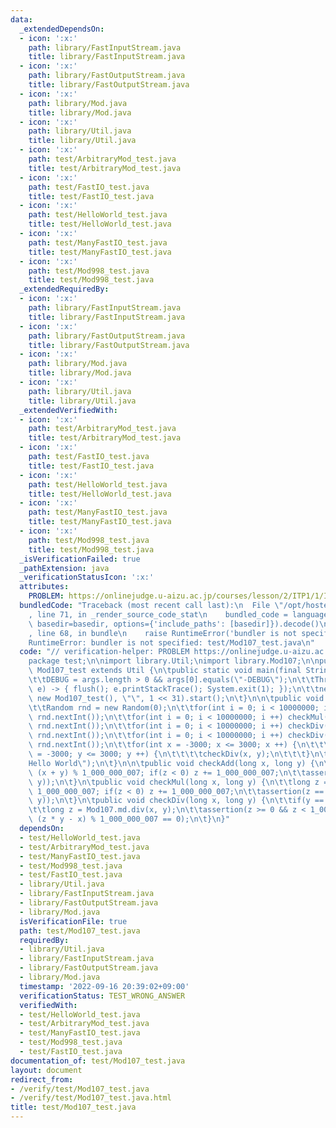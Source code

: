 ```yaml
---
data:
  _extendedDependsOn:
  - icon: ':x:'
    path: library/FastInputStream.java
    title: library/FastInputStream.java
  - icon: ':x:'
    path: library/FastOutputStream.java
    title: library/FastOutputStream.java
  - icon: ':x:'
    path: library/Mod.java
    title: library/Mod.java
  - icon: ':x:'
    path: library/Util.java
    title: library/Util.java
  - icon: ':x:'
    path: test/ArbitraryMod_test.java
    title: test/ArbitraryMod_test.java
  - icon: ':x:'
    path: test/FastIO_test.java
    title: test/FastIO_test.java
  - icon: ':x:'
    path: test/HelloWorld_test.java
    title: test/HelloWorld_test.java
  - icon: ':x:'
    path: test/ManyFastIO_test.java
    title: test/ManyFastIO_test.java
  - icon: ':x:'
    path: test/Mod998_test.java
    title: test/Mod998_test.java
  _extendedRequiredBy:
  - icon: ':x:'
    path: library/FastInputStream.java
    title: library/FastInputStream.java
  - icon: ':x:'
    path: library/FastOutputStream.java
    title: library/FastOutputStream.java
  - icon: ':x:'
    path: library/Mod.java
    title: library/Mod.java
  - icon: ':x:'
    path: library/Util.java
    title: library/Util.java
  _extendedVerifiedWith:
  - icon: ':x:'
    path: test/ArbitraryMod_test.java
    title: test/ArbitraryMod_test.java
  - icon: ':x:'
    path: test/FastIO_test.java
    title: test/FastIO_test.java
  - icon: ':x:'
    path: test/HelloWorld_test.java
    title: test/HelloWorld_test.java
  - icon: ':x:'
    path: test/ManyFastIO_test.java
    title: test/ManyFastIO_test.java
  - icon: ':x:'
    path: test/Mod998_test.java
    title: test/Mod998_test.java
  _isVerificationFailed: true
  _pathExtension: java
  _verificationStatusIcon: ':x:'
  attributes:
    PROBLEM: https://onlinejudge.u-aizu.ac.jp/courses/lesson/2/ITP1/1/ITP1_1_A
  bundledCode: "Traceback (most recent call last):\n  File \"/opt/hostedtoolcache/Python/3.10.6/x64/lib/python3.10/site-packages/onlinejudge_verify/documentation/build.py\"\
    , line 71, in _render_source_code_stat\n    bundled_code = language.bundle(stat.path,\
    \ basedir=basedir, options={'include_paths': [basedir]}).decode()\n  File \"/opt/hostedtoolcache/Python/3.10.6/x64/lib/python3.10/site-packages/onlinejudge_verify/languages/user_defined.py\"\
    , line 68, in bundle\n    raise RuntimeError('bundler is not specified: {}'.format(str(path)))\n\
    RuntimeError: bundler is not specified: test/Mod107_test.java\n"
  code: "// verification-helper: PROBLEM https://onlinejudge.u-aizu.ac.jp/courses/lesson/2/ITP1/1/ITP1_1_A\n\
    package test;\n\nimport library.Util;\nimport library.Mod107;\n\npublic class\
    \ Mod107_test extends Util {\n\tpublic static void main(final String[] args) {\n\
    \t\tDEBUG = args.length > 0 && args[0].equals(\"-DEBUG\");\n\t\tThread.setDefaultUncaughtExceptionHandler((t,\
    \ e) -> { flush(); e.printStackTrace(); System.exit(1); });\n\t\tnew Thread(null,\
    \ new Mod107_test(), \"\", 1 << 31).start();\n\t}\n\n\tpublic void solve() {\n\
    \t\tRandom rnd = new Random(0);\n\t\tfor(int i = 0; i < 10000000; i ++) checkAdd(rnd.nextInt(),\
    \ rnd.nextInt());\n\t\tfor(int i = 0; i < 10000000; i ++) checkMul(rnd.nextInt(),\
    \ rnd.nextInt());\n\t\tfor(int i = 0; i < 10000000; i ++) checkDiv(rnd.nextInt(),\
    \ rnd.nextInt());\n\t\tfor(int i = 0; i < 10000000; i ++) checkDiv(rnd.nextInt(),\
    \ rnd.nextInt());\n\t\tfor(int x = -3000; x <= 3000; x ++) {\n\t\t\tfor(int y\
    \ = -3000; y <= 3000; y ++) {\n\t\t\t\tcheckDiv(x, y);\n\t\t\t}\n\t\t}\n\t\tprtln(\"\
    Hello World\");\n\t}\n\n\tpublic void checkAdd(long x, long y) {\n\t\tlong z =\
    \ (x + y) % 1_000_000_007; if(z < 0) z += 1_000_000_007;\n\t\tassertion(z == Mod107.md.add(x,\
    \ y));\n\t}\n\tpublic void checkMul(long x, long y) {\n\t\tlong z = (x * y) %\
    \ 1_000_000_007; if(z < 0) z += 1_000_000_007;\n\t\tassertion(z == Mod107.md.mul(x,\
    \ y));\n\t}\n\tpublic void checkDiv(long x, long y) {\n\t\tif(y == 0) return;\n\
    \t\tlong z = Mod107.md.div(x, y);\n\t\tassertion(z >= 0 && z < 1_000_000_007 &&\
    \ (z * y - x) % 1_000_000_007 == 0);\n\t}\n}"
  dependsOn:
  - test/HelloWorld_test.java
  - test/ArbitraryMod_test.java
  - test/ManyFastIO_test.java
  - test/Mod998_test.java
  - test/FastIO_test.java
  - library/Util.java
  - library/FastInputStream.java
  - library/FastOutputStream.java
  - library/Mod.java
  isVerificationFile: true
  path: test/Mod107_test.java
  requiredBy:
  - library/Util.java
  - library/FastInputStream.java
  - library/FastOutputStream.java
  - library/Mod.java
  timestamp: '2022-09-16 20:39:02+09:00'
  verificationStatus: TEST_WRONG_ANSWER
  verifiedWith:
  - test/HelloWorld_test.java
  - test/ArbitraryMod_test.java
  - test/ManyFastIO_test.java
  - test/Mod998_test.java
  - test/FastIO_test.java
documentation_of: test/Mod107_test.java
layout: document
redirect_from:
- /verify/test/Mod107_test.java
- /verify/test/Mod107_test.java.html
title: test/Mod107_test.java
---
```

